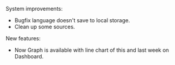 System improvements:
- Bugfix language doesn't save to local storage.
- Clean up some sources.

New features:
- Now Graph is available with line chart of this and last week on Dashboard.